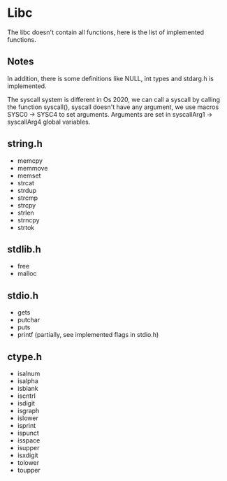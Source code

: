 # Libc

The libc doesn't contain all functions, here is the list of implemented functions.

## Notes

In addition, there is some definitions like NULL, int types and stdarg.h is implemented.

The syscall system is different in Os 2020, we can call a syscall by calling the function syscall(), syscall doesn't have any argument, we use macros SYSC0 -> SYSC4 to set arguments. Arguments are set in syscallArg1 -> syscallArg4 global variables.

## string.h

- memcpy
- memmove
- memset
- strcat
- strdup
- strcmp
- strcpy
- strlen
- strncpy
- strtok

## stdlib.h

- free
- malloc

## stdio.h

- gets
- putchar
- puts
- printf (partially, see implemented flags in stdio.h)

## ctype.h

- isalnum
- isalpha
- isblank
- iscntrl
- isdigit
- isgraph
- islower
- isprint
- ispunct
- isspace
- isupper
- isxdigit
- tolower
- toupper
